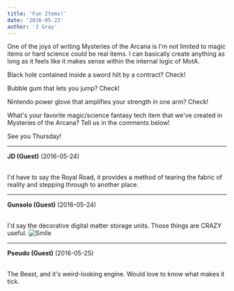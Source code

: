 ```yaml
---
title: 'Fun Items!'
date: '2016-05-23'
author: 'J Gray'
---
```


<p>One of the joys of writing Mysteries of the Arcana is I'm not limited to magic items or hard science could be real items. I can basically create anything as long as it feels like it makes sense within the internal logic of MotA.</p><p>Black hole contained inside a sword hilt by a contract? Check!</p><p>Bubble gum that lets you jump? Check!</p><p>Nintendo power glove that amplifies your strength in one arm? Check!</p><p>What's your favorite magic/science fantasy tech item that we've created in Mysteries of the Arcana? Tell us in the comments below!</p><p>See you Thursday!</p>

---
**JD (Guest)** (2016-05-24)

<br> I'd have to say the Royal Road, it provides a method of tearing the fabric of reality and stepping through to another place.<br>

---
**Gunsolo (Guest)** (2016-05-24)

<br> I'd say the decorative digital matter storage units. Those things are CRAZY useful. <img src="//smilies/smile.gif" alt="Smile" border="0"><br>

---
**Pseudo (Guest)** (2016-05-25)

<br> The Beast, and it's weird-looking engine. Would love to know what makes it tick.<br>

